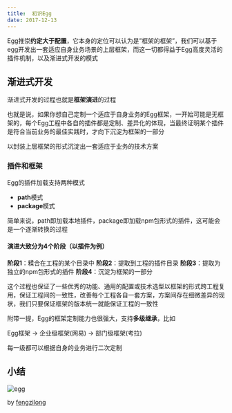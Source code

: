 ```yaml
---
title:  初识Egg
date: 2017-12-13
---
```


Egg推崇**约定大于配置**，它本身的定位可以认为是”框架的框架”，我们可以基于egg开发出一套适应自身业务场景的上层框架，而这一切都得益于Egg高度灵活的插件机制，以及渐进式开发的模式

## 渐进式开发

渐进式开发的过程也就是**框架演进**的过程

也就是说，如果你想自己定制一个适应于自身业务的Egg框架，一开始可能是无框架的，每个Egg工程中各自的插件都是定制、差异化的体现，当最终证明某个插件是符合当前业务的最佳实践时，才向下沉淀为框架的一部分

以封装上层框架的形式沉淀出一套适应于业务的技术方案

### 插件和框架

Egg的插件加载支持两种模式

- **path**模式
- **package**模式

简单来说，path即加载本地插件，package即加载npm包形式的插件，这可能会是一个逐渐转换的过程

#### 演进大致分为4个阶段（以插件为例）

**阶段1**：糅合在工程的某个目录中
**阶段2**：提取到工程的插件目录
**阶段3**：提取为独立的npm包形式的插件
**阶段4**：沉淀为框架的一部分

这个过程也保证了一些优秀的功能、通用的配置或技术选型以框架的形式跨工程复用，保证工程间的一致性，改善每个工程各自一套方案，方案间存在细微差异的现状，我们只要保证框架的版本统一就能保证工程的一致性

附带一提，Egg的框架定制能力也很强大，支持**多级继承**，比如

Egg框架 -> 企业级框架(网易) -> 部门级框架(考拉)

每一级都可以根据自身的业务进行二次定制

## 小结

![egg](https://user-images.githubusercontent.com/9125255/33934663-8b626ba8-e034-11e7-9c65-84201f2386a8.png)

by [fengzilong](https://github.com/fengzilong)
